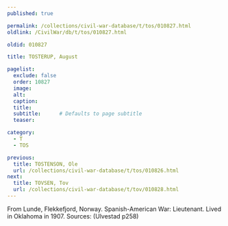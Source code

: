 ```yaml
---
published: true

permalink: /collections/civil-war-database/t/tos/010827.html
oldlink: /CivilWar/db/t/tos/010827.html

oldid: 010827

title: TOSTERUP, August

pagelist:
  exclude: false
  order: 10827
  image: 
  alt:
  caption:
  title:
  subtitle:      # Defaults to page subtitle
  teaser:

category: 
  - T 
  - TOS

previous:
  title: TOSTENSON, Ole
  url: /collections/civil-war-database/t/tos/010826.html  
next:
  title: TOVSEN, Tov
  url: /collections/civil-war-database/t/tov/010828.html   
---
```

From Lunde, Flekkefjord, Norway. Spanish-American War: Lieutenant. Lived in Oklahoma in 1907. Sources: (Ulvestad p258)